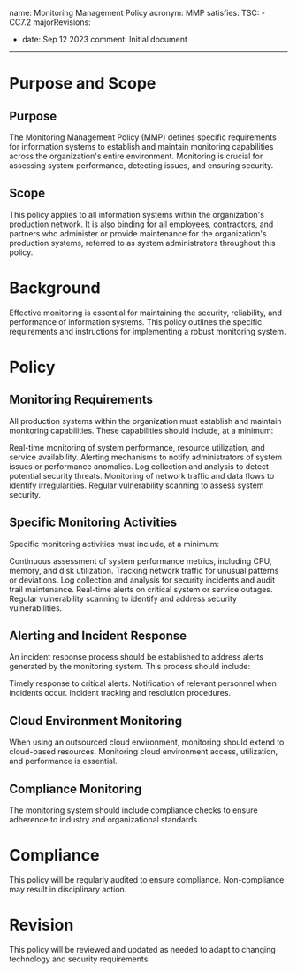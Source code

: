 name: Monitoring Management Policy
acronym: MMP
satisfies:
  TSC:
    - CC7.2
majorRevisions:
  - date: Sep 12 2023
    comment: Initial document
---


# Purpose and Scope
## Purpose
The Monitoring Management Policy (MMP) defines specific requirements for information systems to establish and maintain monitoring capabilities across the organization's entire environment. Monitoring is crucial for assessing system performance, detecting issues, and ensuring security.

## Scope
This policy applies to all information systems within the organization's production network. It is also binding for all employees, contractors, and partners who administer or provide maintenance for the organization's production systems, referred to as system administrators throughout this policy.

# Background
Effective monitoring is essential for maintaining the security, reliability, and performance of information systems. This policy outlines the specific requirements and instructions for implementing a robust monitoring system.

# Policy
## Monitoring Requirements
All production systems within the organization must establish and maintain monitoring capabilities. These capabilities should include, at a minimum:

Real-time monitoring of system performance, resource utilization, and service availability.
Alerting mechanisms to notify administrators of system issues or performance anomalies.
Log collection and analysis to detect potential security threats.
Monitoring of network traffic and data flows to identify irregularities.
Regular vulnerability scanning to assess system security.
## Specific Monitoring Activities
Specific monitoring activities must include, at a minimum:

Continuous assessment of system performance metrics, including CPU, memory, and disk utilization.
Tracking network traffic for unusual patterns or deviations.
Log collection and analysis for security incidents and audit trail maintenance.
Real-time alerts on critical system or service outages.
Regular vulnerability scanning to identify and address security vulnerabilities.
## Alerting and Incident Response
An incident response process should be established to address alerts generated by the monitoring system. This process should include:

Timely response to critical alerts.
Notification of relevant personnel when incidents occur.
Incident tracking and resolution procedures.
## Cloud Environment Monitoring
When using an outsourced cloud environment, monitoring should extend to cloud-based resources. Monitoring cloud environment access, utilization, and performance is essential.

## Compliance Monitoring
The monitoring system should include compliance checks to ensure adherence to industry and organizational standards.

# Compliance
This policy will be regularly audited to ensure compliance. Non-compliance may result in disciplinary action.

# Revision
This policy will be reviewed and updated as needed to adapt to changing technology and security requirements.
